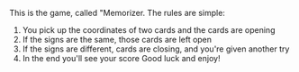 This is the game, called "Memorizer.
The rules are simple:
1. You pick up the coordinates of two cards and the cards are opening
2. If the signs are the same, those cards are left open
3. If the signs are different, cards are closing, and you're given another try
4. In the end you'll see your score
Good luck and enjoy!
